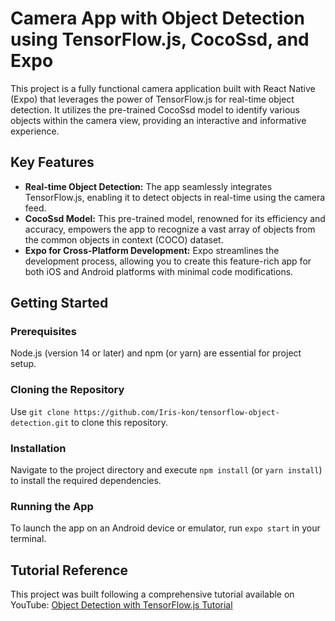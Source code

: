 # Camera App with Object Detection using TensorFlow.js, CocoSsd, and Expo

This project is a fully functional camera application built with React Native (Expo) that leverages the power of TensorFlow.js for real-time object detection. It utilizes the pre-trained CocoSsd model to identify various objects within the camera view, providing an interactive and informative experience.

## Key Features

- **Real-time Object Detection:** The app seamlessly integrates TensorFlow.js, enabling it to detect objects in real-time using the camera feed.
- **CocoSsd Model:** This pre-trained model, renowned for its efficiency and accuracy, empowers the app to recognize a vast array of objects from the common objects in context (COCO) dataset.
- **Expo for Cross-Platform Development:** Expo streamlines the development process, allowing you to create this feature-rich app for both iOS and Android platforms with minimal code modifications.

## Getting Started

### Prerequisites

Node.js (version 14 or later) and npm (or yarn) are essential for project setup.

### Cloning the Repository

Use `git clone https://github.com/Iris-kon/tensorflow-object-detection.git` to clone this repository.

### Installation

Navigate to the project directory and execute `npm install` (or `yarn install`) to install the required dependencies.

### Running the App

To launch the app on an Android device or emulator, run `expo start` in your terminal.

## Tutorial Reference

This project was built following a comprehensive tutorial available on YouTube: [Object Detection with TensorFlow.js Tutorial](https://www.youtube.com/watch?v=uTdUUpfA83s)
